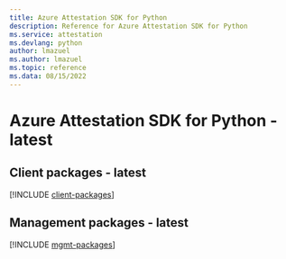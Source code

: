 ```yaml
---
title: Azure Attestation SDK for Python
description: Reference for Azure Attestation SDK for Python
ms.service: attestation
ms.devlang: python
author: lmazuel
ms.author: lmazuel
ms.topic: reference
ms.data: 08/15/2022
---
```

# Azure Attestation SDK for Python - latest

## Client packages - latest
[!INCLUDE [client-packages](attestation-client-index.md)]
## Management packages - latest
[!INCLUDE [mgmt-packages](attestation-mgmt-index.md)]